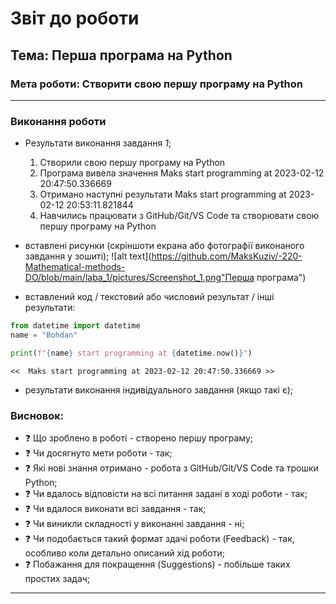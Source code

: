 # Звіт до роботи
## Тема: Перша програма на Python
### Мета роботи: Створити свою першу програму на Python
---
### Виконання роботи
- Результати виконання завдання *1*;
    1. Створили свою першу програму на Python
    1. Програма вивела значення Maks start programming at 2023-02-12 20:47:50.336669
    1. Отримано наступні результати Maks start programming at 2023-02-12 20:53:11.821844
    1. Навчились працювати з GitHub/Git/VS Code та створювати свою першу програму на Python
- вставлені рисунки (скріншоти екрана або фотографії виконаного завдання у зошиті);
![alt text](https://github.com/MaksKuziv/-220-Mathematical-methods-DO/blob/main/laba_1/pictures/Screenshot_1.png"Перша програма")

- вставлений код / текстовий або числовий результат / інші результати:
```python
from datetime import datetime
name = "Bohdan"

print(f"{name} start programming at {datetime.now()}")
```
```text
<<  Maks start programming at 2023-02-12 20:47:50.336669 >>
```

- результати виконання індивідуального завдання (якщо такі є);

### Висновок: 
- :question: Що зроблено в роботі - створено першу програму;
- :question: Чи досягнуто мети роботи - так;
- :question: Які нові знання отримано - робота з GitHub/Git/VS Code та трошки Python;
- :question: Чи вдалось відповісти на всі питання задані в ході роботи - так;
- :question: Чи вдалося виконати всі завдання - так;
- :question: Чи виникли складності у виконанні завдання - ні;
- :question: Чи подобається такий формат здачі роботи (Feedback) - так, особливо коли детально описаний хід роботи;
- :question: Побажання для покращення (Suggestions) - побільше таких простих задач;
---